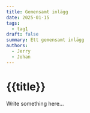 ```yaml
---
title: Gemensamt inlägg
date: 2025-01-15
tags:
  - tag1
draft: false
summary: Ett gemensamt inlägg
authors:
  - Jerry
  - Johan
---
```


# {{title}}

Write something here...
